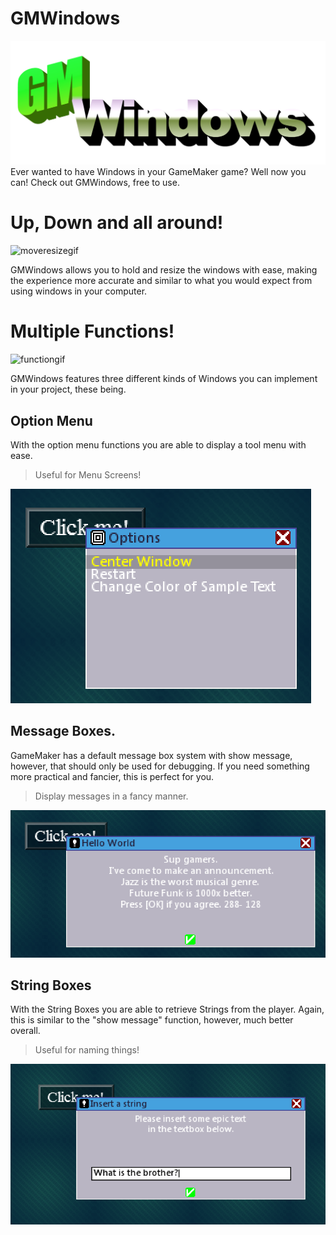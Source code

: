 # GMWindows
![image](/Media/GMWindows.png "image")
 Ever wanted to have Windows in your GameMaker game? Well now you can! Check out GMWindows, free to use.

# Up, Down and all around!

![moveresizegif](/Media/MovingResizing.gif "moveresizegif")

GMWindows allows you to hold and resize the windows with ease, making the experience more accurate and similar to what you would expect from using windows in your computer.

# Multiple Functions!

![functiongif](/Media/Functions.gif "functiongif")

GMWindows features three different kinds of Windows you can implement in your project,
these being.

## Option Menu
With the option menu functions you are able to display a tool menu with ease.
> Useful for Menu Screens!

![optionmenu](/Media/OptionMenu.PNG "optionmenu")

## Message Boxes.
GameMaker has a default message box system with show message, however, that should only be used for debugging. If you need something more practical and fancier, this is perfect for you.
> Display messages in a fancy manner.

![messagebox](/Media/MessageBox.PNG "messagebox")

## String Boxes
With the String Boxes you are able to retrieve Strings from the player. Again, this is similar to the "show message" function, however, much better overall.
> Useful for naming things!

![stringbox](/Media/Whatisthebrother.PNG "stringbox")
